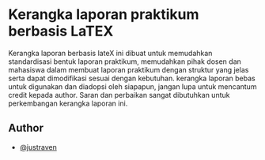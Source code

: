 
# Kerangka laporan praktikum berbasis LaTEX

Kerangka laporan berbasis lateX ini dibuat untuk memudahkan standardisasi bentuk laporan praktikum, memudahkan pihak dosen dan mahasiswa dalam membuat laporan praktikum dengan struktur yang jelas serta dapat dimodifikasi sesuai dengan kebutuhan.
kerangka laporan bebas untuk digunakan dan diadopsi oleh siapapun, jangan lupa untuk mencantum credit kepada author. Saran dan perbaikan sangat dibutuhkan untuk perkembangan kerangka laporan ini.

## Author
- [@justraven](https://github.com/justraven)

